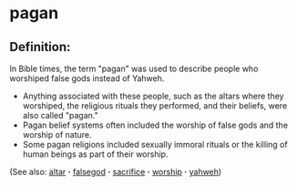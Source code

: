 # pagan #

## Definition: ##

In Bible times, the term "pagan" was used to describe people who worshiped false gods instead of Yahweh.

* Anything associated with these people, such as the altars where they worshiped, the religious rituals they performed, and their beliefs, were also called "pagan."
* Pagan belief systems often included the worship of false gods and the worship of nature.
* Some pagan religions included sexually immoral rituals or the killing of human beings as part of their worship.

(See also: [altar](../other/altar.md) **·** [falsegod](../kt/falsegod.md) **·** [sacrifice](../other/sacrifice.md) **·** [worship](../kt/worship.md) **·** [yahweh](../kt/yahweh.md))

